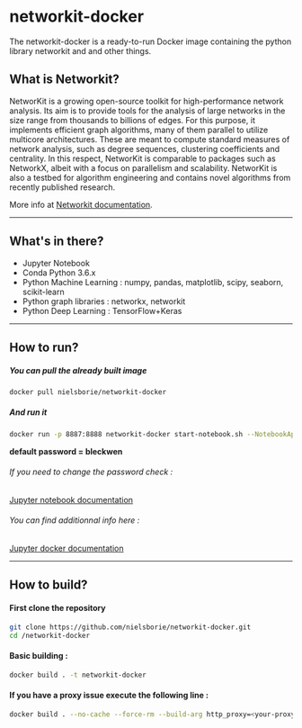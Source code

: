 # networkit-docker
The networkit-docker is a ready-to-run Docker image containing the python library networkit and and other things.

## What is Networkit?

NetworKit is a growing open-source toolkit for high-performance network analysis. Its aim is to provide tools for the analysis of large networks in the size range from thousands to billions of edges. For this purpose, it implements efficient graph algorithms, many of them parallel to utilize multicore architectures. These are meant to compute standard measures of network analysis, such as degree sequences, clustering coefficients and centrality. In this respect, NetworKit is comparable to packages such as NetworkX, albeit with a focus on parallelism and scalability. NetworKit is also a testbed for algorithm engineering and contains novel algorithms from recently published research.

More info at [Networkit documentation](http://networkit.parco.iti.kit.edu).

---

## What's in there? 

* Jupyter Notebook
* Conda Python 3.6.x
* Python Machine Learning : numpy, pandas, matplotlib, scipy, seaborn, scikit-learn
* Python graph libraries : networkx, networkit
* Python Deep Learning : TensorFlow+Keras

---

## How to run? 
##### You can pull the already built image
```bash
docker pull nielsborie/networkit-docker
```

##### And run it
```bash
docker run -p 8887:8888 networkit-docker start-notebook.sh --NotebookApp.password="sha1:ff6a3551e13f:c3edadaa0cb4bed02293c96c14d755611069a4ba" 
```
**default password = bleckwen**

###### If you need to change the password check : 
[Jupyter notebook documentation](http://jupyter-notebook.readthedocs.io/en/stable/public_server.html)

###### You can find additionnal info here : 
[Jupyter docker documentation](https://jupyter-docker-stacks.readthedocs.io/en/latest/using/common.html?highlight=password)

---

## How to build? 
#### First clone the repository
```bash
git clone https://github.com/nielsborie/networkit-docker.git
cd /networkit-docker
```
#### Basic building : 
```bash
docker build . -t networkit-docker
```

#### If you have a proxy issue execute the following line : 
```bash
docker build . --no-cache --force-rm --build-arg http_proxy=<your-proxy> --build-arg https_proxy=<your-proxy> --build-arg no_proxy=<your-proxy> -t networkit-docker
```

